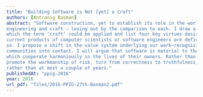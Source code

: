 ```yaml
---
title: "Building Software is Not [yet] a Craft"
authors: [Antranig Basman]
abstract: "Software construction, yet to establish its role in the world, inhabits an invidious position between mathematics,
engineering and craft — losing out by the comparison to each. I draw a distinction between different levels at
which the term ‘craft’ could be applied and list four key virtues desirable for crafted items at a higher level. The
current products of computer scientists or software engineers are deficient in these four virtues, but not necessarily
so. I propose a shift in the value system underlying our work—recognising that the function of material is to bring
communities into contact. I will argue that software is material to the extent it promotes an ecology of artefacts
which cooperate harmoniously in the lives of their owners. Rather than the workmanship of certainty, we should
promote the workmanship of risk, turn from correctness to truthfulness, and consider time horizons of generations
rather than at most a couple of years."
publishedAt: "ppig-2016"
year: 2016
url_pdf: "files/2016-PPIG-27th-Basman2.pdf"
---
```

